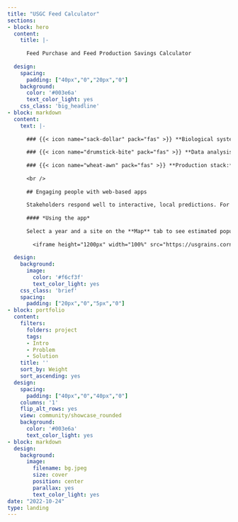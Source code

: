 ```yaml
---
title: "USGC Feed Calculator"
sections:
- block: hero
  content:
    title: |-
    
      Feed Purchase and Feed Production Savings Calculator
      
  design:
    spacing:
      padding: ["40px","0","20px","0"]
    background:
      color: '#003e6a'
      text_color_light: yes
    css_class: 'big_headline'
- block: markdown
  content:
    text: |-
    
      ### {{< icon name="sack-dollar" pack="fas" >}} **Biological system:** Spongy moth, spotted lanternfly
        
      ### {{< icon name="drumstick-bite" pack="fas" >}} **Data analysis:** General additive models, iNaturalist dataset
        
      ### {{< icon name="wheat-awn" pack="fas" >}} **Production stack:** R, Shiny, AWS, Shiny Server, Nginx
      
      <br />
    
      ## Engaging people with web-based apps
      
      Stakeholders respond well to interactive, local predictions. For example, foresters wish to know where and when pests like Spongy moth (*Lymantria dispar*) will appear.
      
      #### *Using the app*
      
      Select a year and a site on the **Map** tab to see estimated population densities for that location and year on the **Population Densities** tab. The <span style="color:#6eb39c">dotted teal line</span> tracks today's date in 2023.
      
        <iframe height="1200px" width="100%" src="https://usgrains.corn-simulator.dev.ecodata.pro/" frameborder="0"></iframe>
      
  design:
    background:
      image:
        color: '#f6cf3f'
        text_color_light: yes
    css_class: 'brief'
    spacing:
      padding: ["20px","0","5px","0"]
- block: portfolio
  content:
    filters:
      folders: project
      tags:
      - Intro
      - Problem
      - Solution
    title: ''
    sort_by: Weight
    sort_ascending: yes
  design:
    spacing:
      padding: ["40px","0","40px","0"]
    columns: '1'
    flip_alt_rows: yes
    view: community/showcase_rounded
    background:
      color: '#003e6a'
      text_color_light: yes
- block: markdown
  design:
    background:
      image:
        filename: bg.jpeg
        size: cover
        position: center
        parallax: yes
        text_color_light: yes
date: "2022-10-24"
type: landing
---
```

